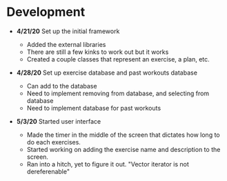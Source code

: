 # Development
- **4/21/20** Set up the initial framework
    - Added the external libraries
    - There are still a few kinks to work out but it works
    - Created a couple classes that represent an exercise, a plan, etc.
    
- **4/28/20** Set up exercise database and past workouts database
    - Can add to the database
    - Need to implement removing from database, and selecting from database
    - Need to implement database for past workouts
  
- **5/3/20** Started user interface
    - Made the timer in the middle of the screen that dictates how long to do each exercises.
    - Started working on adding the exercise name and description to the screen.
    - Ran into a hitch, yet to figure it out. "Vector iterator is not dereferenable"